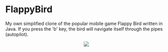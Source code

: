 # FlappyBird
My own simplified clone of the popular mobile game Flappy Bird written in Java. If you press the 'b' key, the bird will navigate itself through the pipes (autopilot).

<p align="center">
  <img src="https://files.joswigsolutions.com/screenshots/flappybird.png" />
</p>
